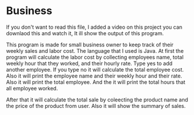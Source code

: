 # Business
If you don't want to read this file, I added a video on this project you can downlaod this and watch it, It ill show the output of this
program.

This program is made for small business owner to keep track of their weekly sales and labor cost.
The language that I used is Java.
At first the program will calculate the labor cost by collecting employees name, total weekly hour that they worked, and their hourly rate.
Type yes to add another employee.
If you type no it will calculate the total employee cost. Also it will print the employee name and their weekly hour and their rate.
Also it will print the total employee.
And the it will print the total hours that all employee worked.


After that it will calculate the total sale by coleecting the product name and the price of the product from user.
Also it will show the summary of sales. 
